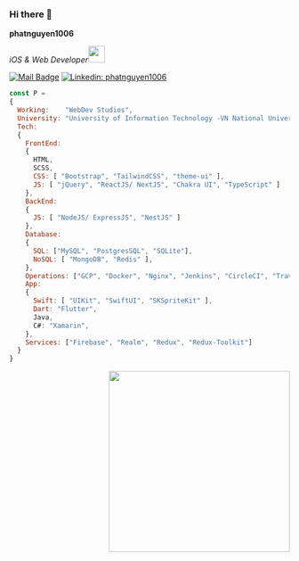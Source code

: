 ### Hi there 👋

**phatnguyen1006**
<p><em>iOS & Web Developer<img src="https://media.giphy.com/media/WUlplcMpOCEmTGBtBW/giphy.gif" width="30"></em></p>

[![Mail Badge](https://img.shields.io/badge/-Phát%20Nguyễn-c0392b?style=flat&logo=gmail&logoColor=white)](mailto:phatnguyen876@gmail.com)
[![Linkedin: phatnguyen1006](https://img.shields.io/badge/-Phat%20Nguyen-blue?style=flat-square&logo=Linkedin&logoColor=white&link=https://www.linkedin.com/in/phatnguyen1006/)](https://www.linkedin.com/in/phatnguyen1006/)
<!-- ![GitHub followers](https://img.shields.io/github/followers/phatnguyen1006?label=Follow&style=social) -->
<!-- ![Visitors](https://visitor-badge.glitch.me/badge?page_id=phatnguyen1006.phatnguyen1006) -->

```javascript
const P =
{
  Working:    "WebDev Studios",
  University: "University of Information Technology -VN National University Ho Chi Minh City",
  Tech:
  {
    FrontEnd:
    {
      HTML,
      SCSS,
      CSS: [ "Bootstrap", "TailwindCSS", "theme-ui" ],
      JS: [ "jQuery", "ReactJS/ NextJS", "Chakra UI", "TypeScript" ]
    },
    BackEnd:
    {
      JS: [ "NodeJS/ ExpressJS", "NestJS" ]
    },
    Database:
    {
      SQL: ["MySQL", "PostgresSQL", "SQLite"],
      NoSQL: [ "MongoDB", "Redis" ],
    },
    Operations: ["GCP", "Docker", "Nginx", "Jenkins", "CircleCI", "TravisCI", "GitLab"],
    App:
    {
      Swift: [ "UIKit", "SwiftUI", "SKSpriteKit" ],
      Dart: "Flutter",
      Java,
      C#: "Xamarin",
    },
    Services: ["Firebase", "Realm", "Redux", "Redux-Toolkit"]
  }
}
```

<!-- [![Top Langs](https://github-readme-stats.vercel.app/api/top-langs/?username=phatnguyen1006&layout=compact)](https://github.com/anuraghazra/github-readme-stats) -->

<!-- <a href="https://www.facebook.com/tsone.ylov">
  <img align="right" src="https://github-readme-stats.vercel.app/api/top-langs/?username=phatnguyen1006&layout=compact&theme=tokyonight" />  
</a> -->

<!-- [![New Year 2022](https://img.youtube.com/vi/oDElB2UnOEI/0.jpg)](https://www.youtube.com/watch?v=oDElB2UnOEI) -->

<a href="https://www.facebook.com/tsone.ylov" title="Go to Facebook">
 <img width=325 align="right" src="https://github-readme-stats.vercel.app/api/top-langs/?username=phatnguyen1006&hide=c%23,powershell,Mathematica,Ruby,Objective-C,Objective-C%2b%2b,Cuda&title_color=61dafb&text_color=ffffff&icon_color=61dafb&bg_color=20232a&langs_count=8&layout=compact&border_color=61dafb&hide_border=true" />    </a>


